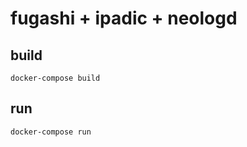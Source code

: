# fugashi + ipadic + neologd

## build

```shell
docker-compose build
```

## run

```shell
docker-compose run
```
